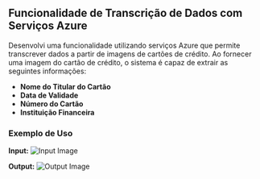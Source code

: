 ## Funcionalidade de Transcrição de Dados com Serviços Azure

Desenvolvi uma funcionalidade utilizando serviços Azure que permite transcrever dados a partir de imagens de cartões de crédito. Ao fornecer uma imagem do cartão de crédito, o sistema é capaz de extrair as seguintes informações:

- **Nome do Titular do Cartão**
- **Data de Validade**
- **Número do Cartão**
- **Instituição Financeira**

### Exemplo de Uso

**Input:**
![Input Image](DioAIDocumentTranscri-o/output.png)

**Output:**
![Output Image](path/para/sua/imagem_output.png)
